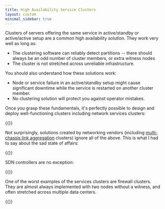 ```yaml
---
title: High Availability Service Clusters
layout: custom
minimal_sidebar: true
---
```

Clusters of servers offering the same service in active/standby or active/active setup are a common high availability solution. They work very well as long as:

* The clustering software can reliably detect partitions -- there should always be an odd number of cluster members, or extra witness nodes
* The cluster is not stretched across unreliable infrastructure.

You should also understand how these solutions work:

* Node or service failure in an active/standby setup might cause significant downtime while the service is restarted on another cluster member.
* No clustering solution will protect you against operator mistakes.

Once you grasp these fundamentals, it's perfectly possible to design and deploy well-functioning clusters including network services clusters:

{{<series-listing tag="design">}}

Not surprisingly, solutions created by networking vendors (including [multi-chassis link aggregation](/series/mlag.html) clusters) ignore all of the above. This is what I had to say about the sad state of affairs:

{{<series-listing tag="overview">}}

SDN controllers are no exception:

{{<series-listing tag="sdn">}}

One of the worst examples of the services clusters are firewall clusters. They are almost always implemented with two nodes without a witness, and often stretched across multiple data centers.

{{<series-listing tag="firewall">}}

